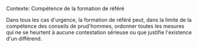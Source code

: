 Contexte: Compétence de la formation de référé

Dans tous les cas d'urgence, la formation de référé peut, dans la limite de la compétence des conseils de prud'hommes, ordonner toutes les mesures qui ne se heurtent à aucune contestation sérieuse ou que justifie l'existence d'un différend.